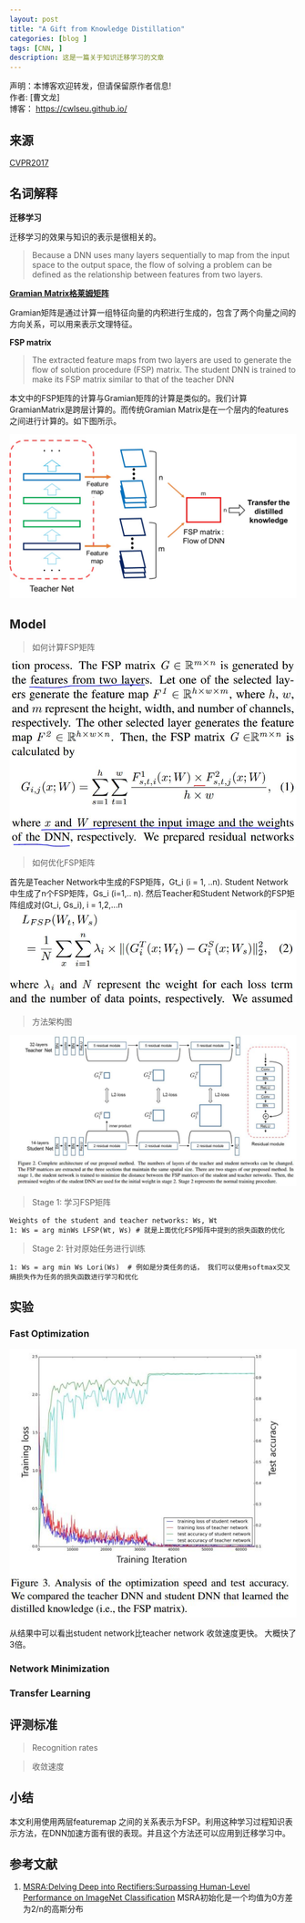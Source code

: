 ```yaml
---
layout: post
title: "A Gift from Knowledge Distillation"
categories: [blog ]
tags: [CNN, ]
description: 这是一篇关于知识迁移学习的文章
---
```

声明：本博客欢迎转发，但请保留原作者信息!                            
作者: [曹文龙]                                                                 
博客： <https://cwlseu.github.io/>

## 来源

[CVPR2017](https://cgv.kaist.ac.kr/sigmi/data/CVPR2017.pdf)

## 名词解释

**迁移学习**

迁移学习的效果与知识的表示是很相关的。

> Because a DNN uses many layers sequentially to map from the input space to the output space, the flow of solving a problem can be defined as the relationship between features from two layers.

[**Gramian Matrix格莱姆矩阵**](https://en.wikipedia.org/wiki/Gramian_matrix)

Gramian矩阵是通过计算一组特征向量的内积进行生成的，包含了两个向量之间的方向关系，可以用来表示文理特征。

**FSP matrix**

> The extracted feature maps from two layers are used to generate the flow of solution procedure (FSP) matrix. The student DNN is trained to make its FSP matrix similar to that of the teacher DNN

本文中的FSP矩阵的计算与Gramian矩阵的计算是类似的。我们计算GramianMatrix是跨层计算的。而传统Gramian Matrix是在一个层内的features之间进行计算的。如下图所示。

![本文中的迁移学习方法示意图](../images/cvpr2017/kd/method.JPG)
## Model

> 如何计算FSP矩阵

![FSP矩阵计算](../images/cvpr2017/kd/FSP.JPG)

> 如何优化FSP矩阵

首先是Teacher Network中生成的FSP矩阵，Gt_i (i = 1, ..n). Student Network 中生成了n个FSP矩阵，Gs_i (i=1,.. n). 然后Teacher和Student Network的FSP矩阵组成对(Gt_i, Gs_i), i = 1,2,...n
![FSP矩阵计算](../images/cvpr2017/kd/Loss.JPG)

> 方法架构图

![DenseNet的组成结构](../images/cvpr2017/kd/arch.JPG)

> Stage 1: 学习FSP矩阵

    Weights of the student and teacher networks: Ws, Wt
    1: Ws = arg minWs LFSP(Wt, Ws) # 就是上面优化FSP矩阵中提到的损失函数的优化

> Stage 2: 针对原始任务进行训练

    1: Ws = arg min Ws Lori(Ws)  # 例如是分类任务的话， 我们可以使用softmax交叉熵损失作为任务的损失函数进行学习和优化

## 实验

### **Fast Optimization**
![DenseNet的组成结构](../images/cvpr2017/kd/Fast.JPG)

从结果中可以看出student network比teacher network 收敛速度更快。 大概快了3倍。
###  **Network Minimization**

###  **Transfer Learning**

## 评测标准
>Recognition rates

>收敛速度

## 小结
本文利用使用两层featuremap 之间的关系表示为FSP。利用这种学习过程知识表示方法，在DNN加速方面有很的表现。并且这个方法还可以应用到迁移学习中。

## 参考文献

1. [MSRA:Delving Deep into Rectifiers:Surpassing Human-Level Performance on ImageNet Classification](http://blog.csdn.net/shuzfan/article/details/51347572)
 MSRA初始化是一个均值为0方差为2/n的高斯分布
